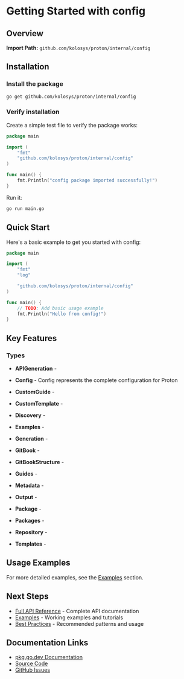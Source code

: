 # Getting Started with config



## Overview

**Import Path:** `github.com/kolosys/proton/internal/config`



## Installation

### Install the package

```bash
go get github.com/kolosys/proton/internal/config
```

### Verify installation

Create a simple test file to verify the package works:

```go
package main

import (
    "fmt"
    "github.com/kolosys/proton/internal/config"
)

func main() {
    fmt.Println("config package imported successfully!")
}
```

Run it:

```bash
go run main.go
```

## Quick Start

Here's a basic example to get you started with config:

```go
package main

import (
    "fmt"
    "log"

    "github.com/kolosys/proton/internal/config"
)

func main() {
    // TODO: Add basic usage example
    fmt.Println("Hello from config!")
}
```

## Key Features

### Types

- **APIGeneration** - 

- **Config** - Config represents the complete configuration for Proton

- **CustomGuide** - 

- **CustomTemplate** - 

- **Discovery** - 

- **Examples** - 

- **Generation** - 

- **GitBook** - 

- **GitBookStructure** - 

- **Guides** - 

- **Metadata** - 

- **Output** - 

- **Package** - 

- **Packages** - 

- **Repository** - 

- **Templates** - 

## Usage Examples

For more detailed examples, see the [Examples](../examples/README.md) section.

## Next Steps

- [Full API Reference](../api-reference/config.md) - Complete API documentation
- [Examples](../examples/README.md) - Working examples and tutorials
- [Best Practices](../guides/config/best-practices.md) - Recommended patterns and usage

## Documentation Links

- [pkg.go.dev Documentation](https://pkg.go.dev/github.com/kolosys/proton/internal/config)
- [Source Code](https://github.com/kolosys/proton/tree/main/internal/config)
- [GitHub Issues](https://github.com/kolosys/proton/issues)
